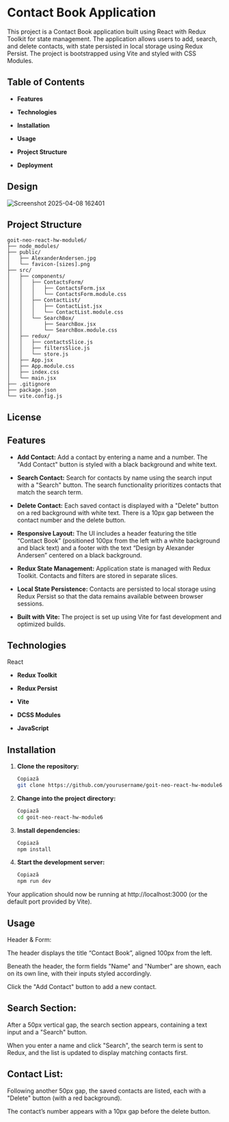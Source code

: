 # Contact Book Application
This project is a Contact Book application built using React with Redux Toolkit for state management. The application allows users to add, search, and delete contacts, with state persisted in local storage using Redux Persist. The project is bootstrapped using Vite and styled with CSS Modules.

## Table of Contents
  - **Features**

  - **Technologies**

  - **Installation**

  - **Usage**

  - **Project Structure**

  - **Deployment**

## Design

![Screenshot 2025-04-08 162401](https://github.com/user-attachments/assets/b2d1452b-46fa-48c8-a2db-1f21f669a478)

## Project Structure
    goit-neo-react-hw-module6/
    ├── node_modules/
    ├── public/
    │   ├── AlexanderAndersen.jpg       
    │   └── favicon-[sizes].png
    ├── src/
    │   ├── components/
    │   │   ├── ContactsForm/
    │   │   │   ├── ContactsForm.jsx
    │   │   │   └── ContactsForm.module.css
    │   │   ├── ContactList/
    │   │   │   ├── ContactList.jsx
    │   │   │   └── ContactList.module.css
    │   │   └── SearchBox/
    │   │       ├── SearchBox.jsx
    │   │       └── SearchBox.module.css
    │   ├── redux/
    │   │   ├── contactsSlice.js
    │   │   ├── filtersSlice.js
    │   │   └── store.js
    │   ├── App.jsx
    │   ├── App.module.css
    │   ├── index.css
    │   └── main.jsx
    ├── .gitignore
    ├── package.json
    └── vite.config.js


## License

## Features
- **Add Contact:**
Add a contact by entering a name and a number. The "Add Contact" button is styled with a black background and white text.

- **Search Contact:**
Search for contacts by name using the search input with a "Search" button. The search functionality prioritizes contacts that match the search term.

- **Delete Contact:**
Each saved contact is displayed with a "Delete" button on a red background with white text. There is a 10px gap between the contact number and the delete button.

- **Responsive Layout:**
The UI includes a header featuring the title “Contact Book” (positioned 100px from the left with a white background and black text) and a footer with the text “Design by Alexander Andersen” centered on a black background.

- **Redux State Management:**
Application state is managed with Redux Toolkit. Contacts and filters are stored in separate slices.

- **Local State Persistence:**
Contacts are persisted to local storage using Redux Persist so that the data remains available between browser sessions.

- **Built with Vite:**
The project is set up using Vite for fast development and optimized builds.

## Technologies
React

- **Redux Toolkit**

- **Redux Persist**

- **Vite**

- **DCSS Modules**

- **JavaScript**

## Installation

1. **Clone the repository:**

    ```bash
    Copiază
    git clone https://github.com/yourusername/goit-neo-react-hw-module6.git


2. **Change into the project directory:**

    ```bash
    Copiază
    cd goit-neo-react-hw-module6

3. **Install dependencies:**

    ```bash
    Copiază
    npm install


4. **Start the development server:**

    ```bash
    Copiază
    npm run dev

Your application should now be running at http://localhost:3000 (or the default port provided by Vite).

## Usage
Header & Form:

The header displays the title “Contact Book”, aligned 100px from the left.

Beneath the header, the form fields "Name" and "Number" are shown, each on its own line, with their inputs styled accordingly.

Click the "Add Contact" button to add a new contact.

## Search Section:

After a 50px vertical gap, the search section appears, containing a text input and a "Search" button.

When you enter a name and click "Search", the search term is sent to Redux, and the list is updated to display matching contacts first.

## Contact List:

Following another 50px gap, the saved contacts are listed, each with a "Delete" button (with a red background).

The contact’s number appears with a 10px gap before the delete button.
